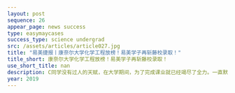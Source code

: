 ```yaml
---
layout: post
sequence: 26
appear_page: news success 
type: easymaycases
success_type: science undergrad
src: /assets/articles/article027.jpg
title: "易美捷报丨康奈尔大学化学工程放榜！易美学子再斩藤校录取！"
title_short: 康奈尔大学化学工程放榜！易美学子再斩藤校录取！
use_short_title: nan
description: C同学没有过人的天赋，在大学期间，为了完成课业就已经竭尽了全力。一直默默付出的她，在同辈之中成绩也只是中等偏上的水平。在课余时间，比起与同学结伴出游，C同学更喜欢宅在家里。
year: 2019
---
```


